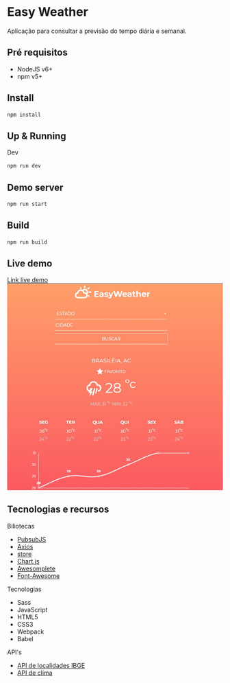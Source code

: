 # Easy Weather

Aplicação para consultar a previsão do tempo diária e semanal.

## Pré requisitos

- NodeJS v6+
- npm v5+

## Install

```sh
npm install
```

## Up & Running
Dev
```sh
npm run dev
```
## Demo server
```sh
npm run start
```
## Build
```sh
npm run build
```
## Live demo
[Link live demo](https://easyweather.netlify.com/)
![](https://github.com/vmarcosp/easy-weather/blob/master/demo/1.JPG)

## Tecnologias e recursos
Biliotecas
- [PubsubJS](https://github.com/mroderick/PubSubJS)
- [Axios](https://github.com/axios/axios)
- [store](https://github.com/marcuswestin/store.js/)
- [Chart.js](https://github.com/chartjs/Chart.js)
- [Awesomplete](https://github.com/LeaVerou/awesomplete)
- [Font-Awesome](https://fontawesome.com/)

Tecnologias
- Sass
- JavaScript
- HTML5
- CSS3
- Webpack
- Babel

API's
- [API de localidades IBGE](https://servicodados.ibge.gov.br/api/docs)
- [API de clima](https://openweathermap.org/)
